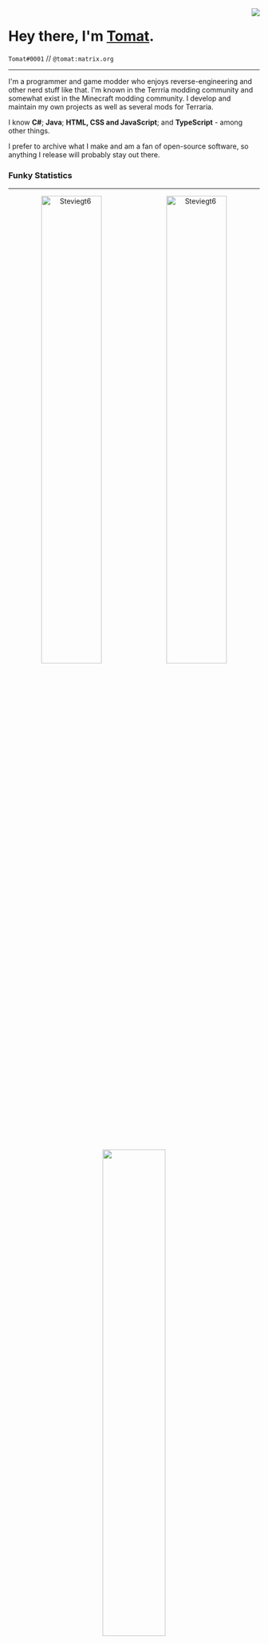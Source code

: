 <img align="right" src="https://komarev.com/ghpvc/?username=Steviegt6" />

# Hey there, I'm [Tomat](https://tomat.dev/).

`Tomat#0001` // `@tomat:matrix.org`

---

I'm a programmer and game modder who enjoys reverse-engineering and other nerd stuff like that. I'm known in the Terrria modding community and somewhat exist in the Minecraft modding community. I develop and maintain my own projects as well as several mods for Terraria.

I know **C#**; **Java**; **HTML, CSS and JavaScript**; and **TypeScript** - among other things.

I prefer to archive what I make and am a fan of open-source software, so anything I release will probably stay out there.

### Funky Statistics
---
<div align="center">
  <img width="49%"  src="https://github-readme-stats.vercel.app/api?username=Steviegt6&show_icons=true&theme=tokyonight" alt="Steviegt6" />
  <img width="49%"  src="https://github-readme-streak-stats.herokuapp.com/?user=Steviegt6&hide_border=true&theme=tokyonight" alt="Steviegt6" />
  <img width="50%"  src="https://github-readme-stats.vercel.app/api/wakatime?username=Tomat&theme=tokyonight&langs_count=8" />
</div>

<!-- <img width="33%" align="left" src="https://github-readme-stats.vercel.app/api/top-langs/?username=Steviegt6&theme=tokyonight" alt="Steviegt6" /> -->
